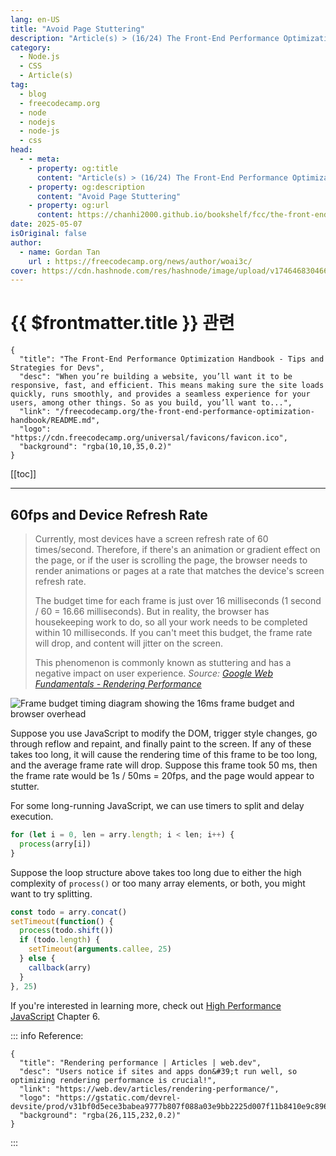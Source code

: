 ```yaml
---
lang: en-US
title: "Avoid Page Stuttering"
description: "Article(s) > (16/24) The Front-End Performance Optimization Handbook - Tips and Strategies for Devs"
category:
  - Node.js
  - CSS
  - Article(s)
tag:
  - blog
  - freecodecamp.org
  - node
  - nodejs
  - node-js
  - css
head:
  - - meta:
    - property: og:title
      content: "Article(s) > (16/24) The Front-End Performance Optimization Handbook - Tips and Strategies for Devs"
    - property: og:description
      content: "Avoid Page Stuttering"
    - property: og:url
      content: https://chanhi2000.github.io/bookshelf/fcc/the-front-end-performance-optimization-handbook/avoid-page-stuttering.html
date: 2025-05-07
isOriginal: false
author:
  - name: Gordan Tan
    url : https://freecodecamp.org/news/author/woai3c/
cover: https://cdn.hashnode.com/res/hashnode/image/upload/v1746468304666/ca24ac6b-1591-4abf-a544-739fbfaecf49.png
---
```


# {{ $frontmatter.title }} 관련

```component VPCard
{
  "title": "The Front-End Performance Optimization Handbook - Tips and Strategies for Devs",
  "desc": "When you’re building a website, you’ll want it to be responsive, fast, and efficient. This means making sure the site loads quickly, runs smoothly, and provides a seamless experience for your users, among other things. So as you build, you’ll want to...",
  "link": "/freecodecamp.org/the-front-end-performance-optimization-handbook/README.md",
  "logo": "https://cdn.freecodecamp.org/universal/favicons/favicon.ico",
  "background": "rgba(10,10,35,0.2)"
}
```

[[toc]]

---

<SiteInfo
  name="The Front-End Performance Optimization Handbook - Tips and Strategies for Devs"
  desc="When you’re building a website, you’ll want it to be responsive, fast, and efficient. This means making sure the site loads quickly, runs smoothly, and provides a seamless experience for your users, among other things. So as you build, you’ll want to..."
  url="https://freecodecamp.org/news/the-front-end-performance-optimization-handbook#heading-avoid-page-stuttering"
  logo="https://cdn.freecodecamp.org/universal/favicons/favicon.ico"
  preview="https://cdn.hashnode.com/res/hashnode/image/upload/v1746468304666/ca24ac6b-1591-4abf-a544-739fbfaecf49.png"/>

## 60fps and Device Refresh Rate

> Currently, most devices have a screen refresh rate of 60 times/second. Therefore, if there's an animation or gradient effect on the page, or if the user is scrolling the page, the browser needs to render animations or pages at a rate that matches the device's screen refresh rate.
> 
> The budget time for each frame is just over 16 milliseconds (1 second / 60 = 16.66 milliseconds). But in reality, the browser has housekeeping work to do, so all your work needs to be completed within 10 milliseconds. If you can't meet this budget, the frame rate will drop, and content will jitter on the screen.
> 
> This phenomenon is commonly known as stuttering and has a negative impact on user experience. *Source:* [*Google Web Fundamentals - Rendering Performance*](https://developers.google.com/web/fundamentals/performance/rendering)

![Frame budget timing diagram showing the 16ms frame budget and browser overhead](https://camo.githubusercontent.com/300b19e6e2523e1dfba3a8addba37a65797cc55de57501768ce987a81d06332f/68747470733a2f2f696d672d626c6f672e6373646e696d672e636e2f696d675f636f6e766572742f31626565666137613665323039346465643966656261336165633832303135382e706e67)

Suppose you use JavaScript to modify the DOM, trigger style changes, go through reflow and repaint, and finally paint to the screen. If any of these takes too long, it will cause the rendering time of this frame to be too long, and the average frame rate will drop. Suppose this frame took 50 ms, then the frame rate would be 1s / 50ms = 20fps, and the page would appear to stutter.

For some long-running JavaScript, we can use timers to split and delay execution.

```js
for (let i = 0, len = arry.length; i < len; i++) {
  process(arry[i])
}
```

Suppose the loop structure above takes too long due to either the high complexity of `process()` or too many array elements, or both, you might want to try splitting.

```js
const todo = arry.concat()
setTimeout(function() {
  process(todo.shift())
  if (todo.length) {
    setTimeout(arguments.callee, 25)
  } else {
    callback(arry)
  }
}, 25)
```

If you're interested in learning more, check out [<FontIcon icon="fa-brands fa-aws"/>High Performance JavaScript](https://amazon.com/High-Performance-JavaScript-Application-Interfaces/dp/059680279X) Chapter 6. 

::: info Reference:

```component VPCard
{
  "title": "Rendering performance | Articles | web.dev",
  "desc": "Users notice if sites and apps don&#39;t run well, so optimizing rendering performance is crucial!",
  "link": "https://web.dev/articles/rendering-performance/",
  "logo": "https://gstatic.com/devrel-devsite/prod/v31bf0d5ece3babea9777b807f088a03e9bb2225d007f11b8410e9c896eb213a6/web/images/favicon.png",
  "background": "rgba(26,115,232,0.2)"
}
```

:::
